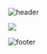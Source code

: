 ![header](https://capsule-render.vercel.app/api?type=waving&color=auto&height=300&section=header&text=Welcome&fontSize=90&animation=fadeIn&fontAlignY=38&desc=Hecarim's%20GitHub%20Profile&descAlignY=51&descAlign=62)


<img src="https://img.shields.io/badge/java-092E20?style=flat&logo=Java&logoColor=white"/>


![footer](https://capsule-render.vercel.app/api?type=waving&height=90&section=footer)
